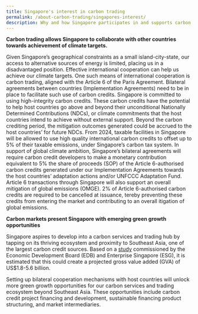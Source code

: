 ```yaml
---
title: Singapore's interest in carbon trading
permalink: /about-carbon-trading/singapores-interest/
description: Why and how Singapore participates in and supports carbon trading
---
```

**Carbon trading allows Singapore to collaborate with other countries towards achievement of climate targets.**

Given Singapore’s geographical constraints as a small island-city-state, our access to alternative
sources of energy is limited, placing us in a disadvantaged position. Effective international
cooperation can help us achieve our climate targets. One such means of international cooperation
is carbon trading, aligned with the Article 6 of the Paris Agreement. Bilateral agreements between
countries (Implementation Agreements) need to be in place to facilitate such use of carbon
credits. Singapore is committed to using high-integrity carbon credits. These carbon credits have the potential to help host countries go above and beyond their unconditional Nationally
Determined Contributions (NDCs), or climate commitments that the host countries intend to
achieve without external support. Beyond the carbon crediting period, the mitigation outcomes
generated could be accrued to the host countries’ for future NDCs.
From 2024, taxable facilities in Singapore will be allowed to use high quality international carbon
credits to offset up to 5% of their taxable emissions, under Singapore’s carbon tax system.
In support of global climate ambition, Singapore’s bilateral agreements will require carbon credit
developers to make a monetary contribution equivalent to 5% the share of proceeds (SOP) of the
Article 6-authorised carbon credits generated under our Implementation Agreements towards the
host countries’ adaptation actions and/or UNFCCC Adaptation Fund.
Article 6 transactions through Singapore will also support an overall mitigation of global emissions
(OMGE). 2% of Article 6-authorised carbon credits are required to be cancelled at issuance, tereby preventing these credits from entering the market and contributing to an overall itigation of global emissions.

**Carbon markets present Singapore with emerging green growth opportunities**

Singapore aspires to develop into a carbon services and trading hub by tapping on its thriving
ecosystem and proximity to Southeast Asia, one of the largest carbon credit sources. Based on a [study](https://safe.menlosecurity.com/https:/www.edb.gov.sg/en/about-edb/media-releases-publications/singapore-is-well-positioned-to-become-a-carbon-services-and-trading-hub-for-southeast-asia-and-the-asia-pacific.html) commissioned by the Economic Development Board (EDB) and Enterprise Singapore (ESG),
it is estimated that this could create a projected gross value added (GVA) of US$1.8-5.6 billion.

Setting up bilateral cooperation mechanisms with host countries will unlock more green growth
opportunities for our carbon services and trading ecosystem beyond Southeast Asia. These
opportunities include carbon credit project financing and development, sustainable financing
product structuring, and market intermediaries.